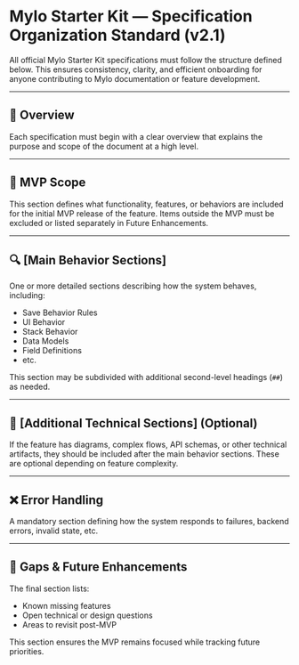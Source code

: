 # Mylo Starter Kit — Specification Organization Standard (v2.1)

All official Mylo Starter Kit specifications must follow the structure defined below. This ensures consistency, clarity, and efficient onboarding for anyone contributing to Mylo documentation or feature development.

---

## 📘 Overview

Each specification must begin with a clear overview that explains the purpose and scope of the document at a high level.

---

## 🧩 MVP Scope

This section defines what functionality, features, or behaviors are included for the initial MVP release of the feature. Items outside the MVP must be excluded or listed separately in Future Enhancements.

---

## 🔍 [Main Behavior Sections]

One or more detailed sections describing how the system behaves, including:

- Save Behavior Rules
- UI Behavior
- Stack Behavior
- Data Models
- Field Definitions
- etc.

This section may be subdivided with additional second-level headings (`##`) as needed.

---

## 🔧 [Additional Technical Sections] (Optional)

If the feature has diagrams, complex flows, API schemas, or other technical artifacts, they should be included after the main behavior sections. These are optional depending on feature complexity.

---

## ❌ Error Handling

A mandatory section defining how the system responds to failures, backend errors, invalid state, etc.

---

## 🚧 Gaps & Future Enhancements

The final section lists:

- Known missing features
- Open technical or design questions
- Areas to revisit post-MVP

This section ensures the MVP remains focused while tracking future priorities.
